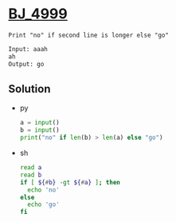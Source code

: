 # [BJ_4999](https://acmicpc.net/problem/4999)

```en
Print "no" if second line is longer else "go"
```

```txt
Input: aaah
ah
Output: go
```

## Solution

* py

  ```py
  a = input()
  b = input()
  print("no" if len(b) > len(a) else "go")
  ```

* sh

  ```sh
  read a
  read b
  if [ ${#b} -gt ${#a} ]; then
    echo 'no'
  else
    echo 'go'
  fi
  ```
